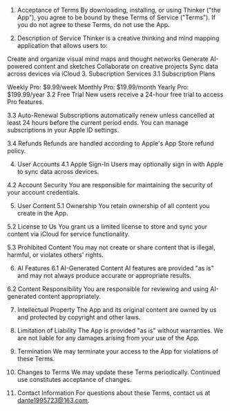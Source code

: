 1. Acceptance of Terms
By downloading, installing, or using Thinker ("the App"), you agree to be bound by these Terms of Service ("Terms"). If you do not agree to these Terms, do not use the App.

2. Description of Service
Thinker is a creative thinking and mind mapping application that allows users to:

Create and organize visual mind maps and thought networks
Generate AI-powered content and sketches
Collaborate on creative projects
Sync data across devices via iCloud
3. Subscription Services
3.1 Subscription Plans

Weekly Pro: $9.99/week
Monthly Pro: $19.99/month
Yearly Pro: $199.99/year
3.2 Free Trial
New users receive a 24-hour free trial to access Pro features.

3.3 Auto-Renewal
Subscriptions automatically renew unless cancelled at least 24 hours before the current period ends. You can manage subscriptions in your Apple ID settings.

3.4 Refunds
Refunds are handled according to Apple's App Store refund policy.

4. User Accounts
4.1 Apple Sign-In
Users may optionally sign in with Apple to sync data across devices.

4.2 Account Security
You are responsible for maintaining the security of your account credentials.

5. User Content
5.1 Ownership
You retain ownership of all content you create in the App.

5.2 License to Us
You grant us a limited license to store and sync your content via iCloud for service functionality.

5.3 Prohibited Content
You may not create or share content that is illegal, harmful, or violates others' rights.

6. AI Features
6.1 AI-Generated Content
AI features are provided "as is" and may not always produce accurate or appropriate results.

6.2 Content Responsibility
You are responsible for reviewing and using AI-generated content appropriately.

7. Intellectual Property
The App and its original content are owned by us and protected by copyright and other laws.

8. Limitation of Liability
The App is provided "as is" without warranties. We are not liable for any damages arising from your use of the App.

9. Termination
We may terminate your access to the App for violations of these Terms.

10. Changes to Terms
We may update these Terms periodically. Continued use constitutes acceptance of changes.

11. Contact Information
For questions about these Terms, contact us at dante1995723@163.com.
